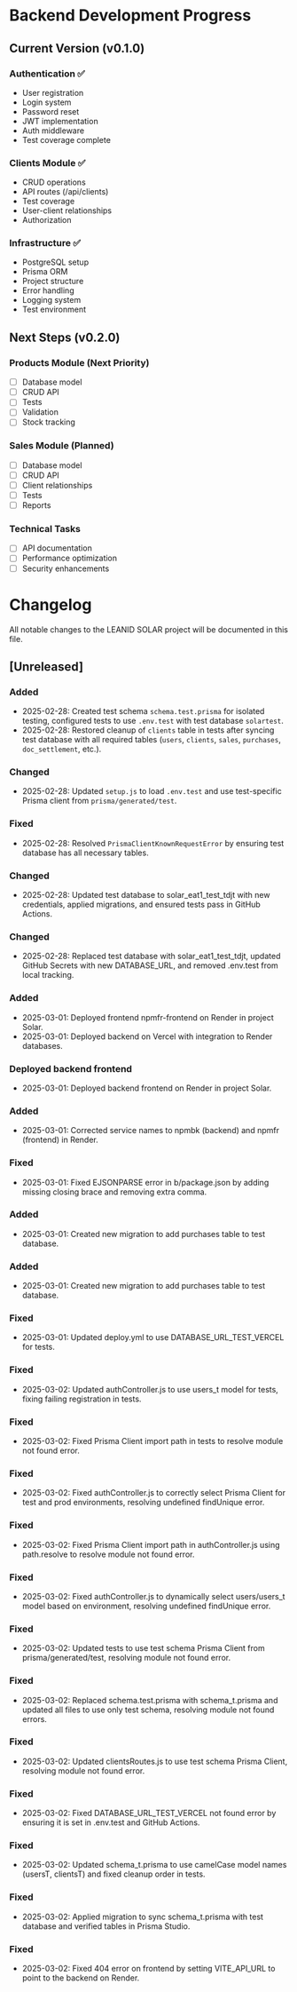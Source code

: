 # Backend Development Progress

## Current Version (v0.1.0)

### Authentication ✅

- User registration
- Login system
- Password reset
- JWT implementation
- Auth middleware
- Test coverage complete

### Clients Module ✅

- CRUD operations
- API routes (/api/clients)
- Test coverage
- User-client relationships
- Authorization

### Infrastructure ✅

- PostgreSQL setup
- Prisma ORM
- Project structure
- Error handling
- Logging system
- Test environment

## Next Steps (v0.2.0)

### Products Module (Next Priority)

- [ ] Database model
- [ ] CRUD API
- [ ] Tests
- [ ] Validation
- [ ] Stock tracking

### Sales Module (Planned)

- [ ] Database model
- [ ] CRUD API
- [ ] Client relationships
- [ ] Tests
- [ ] Reports

### Technical Tasks

- [ ] API documentation
- [ ] Performance optimization
- [ ] Security enhancements

# Changelog

All notable changes to the LEANID SOLAR project will be documented in this file.

## [Unreleased]

### Added
- 2025-02-28: Created test schema `schema.test.prisma` for isolated testing, configured tests to use `.env.test` with test database `solartest`.
- 2025-02-28: Restored cleanup of `clients` table in tests after syncing test database with all required tables (`users`, `clients`, `sales`, `purchases`, `doc_settlement`, etc.).

### Changed
- 2025-02-28: Updated `setup.js` to load `.env.test` and use test-specific Prisma client from `prisma/generated/test`.

### Fixed
- 2025-02-28: Resolved `PrismaClientKnownRequestError` by ensuring test database has all necessary tables.
### Changed
- 2025-02-28: Updated test database to solar_eat1_test_tdjt with new credentials, applied migrations, and ensured tests pass in GitHub Actions.
### Changed
- 2025-02-28: Replaced test database with solar_eat1_test_tdjt, updated GitHub Secrets with new DATABASE_URL, and removed .env.test from local tracking.
### Added
- 2025-03-01: Deployed frontend npmfr-frontend on Render in project Solar.
- 2025-03-01: Deployed backend on Vercel with integration to Render databases.
### Deployed backend frontend
- 2025-03-01: Deployed backend frontend on Render in project Solar.
### Added
- 2025-03-01: Corrected service names to npmbk (backend) and npmfr (frontend) in Render.
### Fixed
- 2025-03-01: Fixed EJSONPARSE error in b/package.json by adding missing closing brace and removing extra comma.
### Added
- 2025-03-01: Created new migration to add purchases table to test database.
### Added
- 2025-03-01: Created new migration to add purchases table to test database.
### Fixed
- 2025-03-01: Updated deploy.yml to use DATABASE_URL_TEST_VERCEL for tests.
### Fixed
- 2025-03-02: Updated authController.js to use users_t model for tests, fixing failing registration in tests.
### Fixed
- 2025-03-02: Fixed Prisma Client import path in tests to resolve module not found error.
### Fixed
- 2025-03-02: Fixed authController.js to correctly select Prisma Client for test and prod environments, resolving undefined findUnique error.
### Fixed
- 2025-03-02: Fixed Prisma Client import path in authController.js using path.resolve to resolve module not found error.
### Fixed
- 2025-03-02: Fixed authController.js to dynamically select users/users_t model based on environment, resolving undefined findUnique error.
### Fixed
- 2025-03-02: Updated tests to use test schema Prisma Client from prisma/generated/test, resolving module not found error.
### Fixed
- 2025-03-02: Replaced schema.test.prisma with schema_t.prisma and updated all files to use only test schema, resolving module not found errors.
### Fixed
- 2025-03-02: Updated clientsRoutes.js to use test schema Prisma Client, resolving module not found error.
### Fixed
- 2025-03-02: Fixed DATABASE_URL_TEST_VERCEL not found error by ensuring it is set in .env.test and GitHub Actions.
### Fixed
- 2025-03-02: Updated schema_t.prisma to use camelCase model names (usersT, clientsT) and fixed cleanup order in tests.
### Fixed
- 2025-03-02: Applied migration to sync schema_t.prisma with test database and verified tables in Prisma Studio.
### Fixed
- 2025-03-02: Fixed 404 error on frontend by setting VITE_API_URL to point to the backend on Render.

